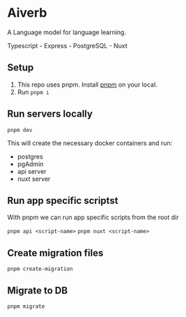# Aiverb

A Language model for language learning.

Typescript - Express - PostgreSQL - Nuxt

## Setup

1. This repo uses pnpm. Install [pnpm](https://pnpm.io/) on your local.
2. Run `pnpm i`

## Run servers locally

`pnpm dev`

This will create the necessary docker containers and run:

- postgres
- pgAdmin
- api server
- nuxt server

## Run app specific scriptst

With pnpm we can run app specific scripts from the root dir

`pnpm api <script-name>`
`pnpm nuxt <script-name>`

## Create migration files

`pnpm create-migration`

## Migrate to DB

`pnpm migrate`
